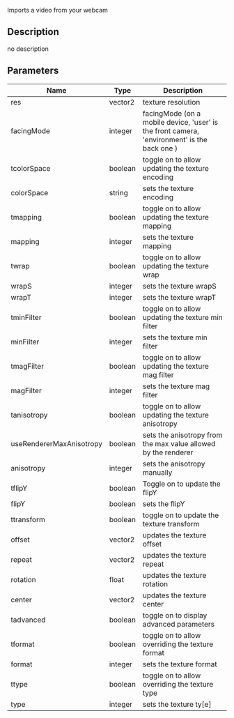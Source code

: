 Imports a video from your webcam


## Description
no description
## Parameters

<table>
<thead>
	<tr>
		<th>Name</th>
		<th>Type</th>
		<th>Description</th>
	</tr>
</thead>
<tr>
	<td>res</td>
	<td><div class='bg-teal-800 px-2 py-px text-white rounded-sm'>vector2</div></td>
	<td>texture resolution</td>
</tr>
<tr>
	<td>facingMode</td>
	<td><div class='bg-orange-800 px-2 py-px text-white rounded-sm'>integer</div></td>
	<td>facingMode (on a mobile device, 'user' is the front camera, 'environment' is the back one )</td>
</tr>
<tr>
	<td>tcolorSpace</td>
	<td><div class='bg-emerald-800 px-2 py-px text-white rounded-sm'>boolean</div></td>
	<td>toggle on to allow updating the texture encoding</td>
</tr>
<tr>
	<td>colorSpace</td>
	<td><div class='bg-purple-800 px-2 py-px text-white rounded-sm'>string</div></td>
	<td>sets the texture encoding</td>
</tr>
<tr>
	<td>tmapping</td>
	<td><div class='bg-emerald-800 px-2 py-px text-white rounded-sm'>boolean</div></td>
	<td>toggle on to allow updating the texture mapping</td>
</tr>
<tr>
	<td>mapping</td>
	<td><div class='bg-orange-800 px-2 py-px text-white rounded-sm'>integer</div></td>
	<td>sets the texture mapping</td>
</tr>
<tr>
	<td>twrap</td>
	<td><div class='bg-emerald-800 px-2 py-px text-white rounded-sm'>boolean</div></td>
	<td>toggle on to allow updating the texture wrap</td>
</tr>
<tr>
	<td>wrapS</td>
	<td><div class='bg-orange-800 px-2 py-px text-white rounded-sm'>integer</div></td>
	<td>sets the texture wrapS</td>
</tr>
<tr>
	<td>wrapT</td>
	<td><div class='bg-orange-800 px-2 py-px text-white rounded-sm'>integer</div></td>
	<td>sets the texture wrapT</td>
</tr>
<tr>
	<td>tminFilter</td>
	<td><div class='bg-emerald-800 px-2 py-px text-white rounded-sm'>boolean</div></td>
	<td>toggle on to allow updating the texture min filter</td>
</tr>
<tr>
	<td>minFilter</td>
	<td><div class='bg-orange-800 px-2 py-px text-white rounded-sm'>integer</div></td>
	<td>sets the texture min filter</td>
</tr>
<tr>
	<td>tmagFilter</td>
	<td><div class='bg-emerald-800 px-2 py-px text-white rounded-sm'>boolean</div></td>
	<td>toggle on to allow updating the texture mag filter</td>
</tr>
<tr>
	<td>magFilter</td>
	<td><div class='bg-orange-800 px-2 py-px text-white rounded-sm'>integer</div></td>
	<td>sets the texture mag filter</td>
</tr>
<tr>
	<td>tanisotropy</td>
	<td><div class='bg-emerald-800 px-2 py-px text-white rounded-sm'>boolean</div></td>
	<td>toggle on to allow updating the texture anisotropy</td>
</tr>
<tr>
	<td>useRendererMaxAnisotropy</td>
	<td><div class='bg-emerald-800 px-2 py-px text-white rounded-sm'>boolean</div></td>
	<td>sets the anisotropy from the max value allowed by the renderer</td>
</tr>
<tr>
	<td>anisotropy</td>
	<td><div class='bg-orange-800 px-2 py-px text-white rounded-sm'>integer</div></td>
	<td>sets the anisotropy manually</td>
</tr>
<tr>
	<td>tflipY</td>
	<td><div class='bg-emerald-800 px-2 py-px text-white rounded-sm'>boolean</div></td>
	<td>Toggle on to update the flipY</td>
</tr>
<tr>
	<td>flipY</td>
	<td><div class='bg-emerald-800 px-2 py-px text-white rounded-sm'>boolean</div></td>
	<td>sets the flipY</td>
</tr>
<tr>
	<td>ttransform</td>
	<td><div class='bg-emerald-800 px-2 py-px text-white rounded-sm'>boolean</div></td>
	<td>toggle on to update the texture transform</td>
</tr>
<tr>
	<td>offset</td>
	<td><div class='bg-teal-800 px-2 py-px text-white rounded-sm'>vector2</div></td>
	<td>updates the texture offset</td>
</tr>
<tr>
	<td>repeat</td>
	<td><div class='bg-teal-800 px-2 py-px text-white rounded-sm'>vector2</div></td>
	<td>updates the texture repeat</td>
</tr>
<tr>
	<td>rotation</td>
	<td><div class='bg-yellow-800 px-2 py-px text-white rounded-sm'>float</div></td>
	<td>updates the texture rotation</td>
</tr>
<tr>
	<td>center</td>
	<td><div class='bg-teal-800 px-2 py-px text-white rounded-sm'>vector2</div></td>
	<td>updates the texture center</td>
</tr>
<tr>
	<td>tadvanced</td>
	<td><div class='bg-emerald-800 px-2 py-px text-white rounded-sm'>boolean</div></td>
	<td>toggle on to display advanced parameters</td>
</tr>
<tr>
	<td>tformat</td>
	<td><div class='bg-emerald-800 px-2 py-px text-white rounded-sm'>boolean</div></td>
	<td>toggle on to allow overriding the texture format</td>
</tr>
<tr>
	<td>format</td>
	<td><div class='bg-orange-800 px-2 py-px text-white rounded-sm'>integer</div></td>
	<td>sets the texture format</td>
</tr>
<tr>
	<td>ttype</td>
	<td><div class='bg-emerald-800 px-2 py-px text-white rounded-sm'>boolean</div></td>
	<td>toggle on to allow overriding the texture type</td>
</tr>
<tr>
	<td>type</td>
	<td><div class='bg-orange-800 px-2 py-px text-white rounded-sm'>integer</div></td>
	<td>sets the texture ty[e]</td>
</tr>
</table>